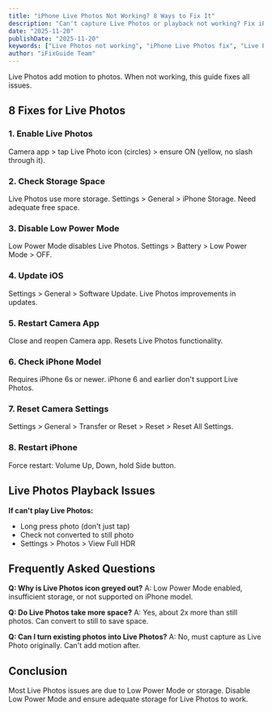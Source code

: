 ```yaml
---
title: "iPhone Live Photos Not Working? 8 Ways to Fix It"
description: "Can't capture Live Photos or playback not working? Fix iPhone Live Photos issues with our troubleshooting guide."
date: "2025-11-20"
publishDate: "2025-11-20"
keywords: ["Live Photos not working", "iPhone Live Photos fix", "Live Photos won't play", "capture Live Photos", "Live Photos disabled"]
author: "iFixGuide Team"
---
```


Live Photos add motion to photos. When not working, this guide fixes all issues.

## 8 Fixes for Live Photos

### 1. Enable Live Photos
Camera app > tap Live Photo icon (circles) > ensure ON (yellow, no slash through it).

### 2. Check Storage Space
Live Photos use more storage. Settings > General > iPhone Storage. Need adequate free space.

### 3. Disable Low Power Mode
Low Power Mode disables Live Photos. Settings > Battery > Low Power Mode > OFF.

### 4. Update iOS
Settings > General > Software Update. Live Photos improvements in updates.

### 5. Restart Camera App
Close and reopen Camera app. Resets Live Photos functionality.

### 6. Check iPhone Model
Requires iPhone 6s or newer. iPhone 6 and earlier don't support Live Photos.

### 7. Reset Camera Settings
Settings > General > Transfer or Reset > Reset > Reset All Settings.

### 8. Restart iPhone
Force restart: Volume Up, Down, hold Side button.

## Live Photos Playback Issues

**If can't play Live Photos:**
- Long press photo (don't just tap)
- Check not converted to still photo
- Settings > Photos > View Full HDR

## Frequently Asked Questions

**Q: Why is Live Photos icon greyed out?**
A: Low Power Mode enabled, insufficient storage, or not supported on iPhone model.

**Q: Do Live Photos take more space?**
A: Yes, about 2x more than still photos. Can convert to still to save space.

**Q: Can I turn existing photos into Live Photos?**
A: No, must capture as Live Photo originally. Can't add motion after.

## Conclusion
Most Live Photos issues are due to Low Power Mode or storage. Disable Low Power Mode and ensure adequate storage for Live Photos to work.
